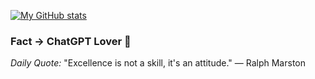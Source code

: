 [![My GitHub stats](https://github-readme-stats.vercel.app/api?username=CedrickGD&theme=dark)](https://github.com/CedrickGD/github-readme-stats)


### Fact -> ChatGPT Lover 👑

<!--STARTS_QUOTE-->
*Daily Quote:* "Excellence is not a skill, it's an attitude." — Ralph Marston
<!--ENDS_QUOTE-->

